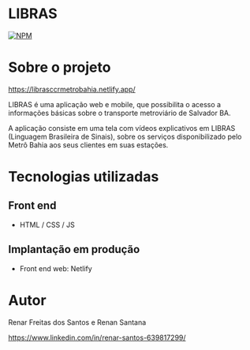 # LIBRAS
[![NPM](https://img.shields.io/npm/l/react)](https://github.com/renarfreitas/LIBRAS/blob/main/LICENSE) 

# Sobre o projeto

https://librasccrmetrobahia.netlify.app/

LIBRAS é uma aplicação web e mobile, que possibilita o acesso a informações básicas sobre o transporte metroviário de Salvador BA. 

A aplicação consiste em uma tela com vídeos explicativos em LIBRAS (Linguagem Brasileira de Sinais), sobre os serviços disponibilizado pelo Metrô Bahia aos seus clientes em suas estações.

# Tecnologias utilizadas
## Front end
- HTML / CSS / JS
## Implantação em produção
- Front end web: Netlify

# Autor

Renar Freitas dos Santos  e Renan Santana

https://www.linkedin.com/in/renar-santos-639817299/

